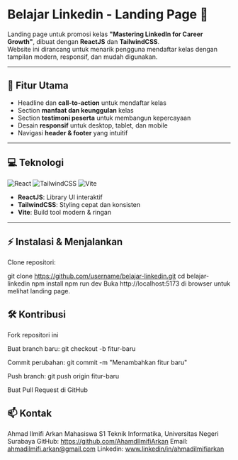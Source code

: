 # Belajar Linkedin - Landing Page 🚀

Landing page untuk promosi kelas **"Mastering LinkedIn for Career Growth"**, dibuat dengan **ReactJS** dan **TailwindCSS**.  
Website ini dirancang untuk menarik pengguna mendaftar kelas dengan tampilan modern, responsif, dan mudah digunakan.

---

## 🎯 Fitur Utama

- Headline dan **call-to-action** untuk mendaftar kelas
- Section **manfaat dan keunggulan** kelas
- Section **testimoni peserta** untuk membangun kepercayaan
- Desain **responsif** untuk desktop, tablet, dan mobile
- Navigasi **header & footer** yang intuitif

---

## 💻 Teknologi

![React](https://img.shields.io/badge/React-20232A?style=for-the-badge&logo=react&logoColor=61DAFB)
![TailwindCSS](https://img.shields.io/badge/TailwindCSS-38B2AC?style=for-the-badge&logo=tailwind-css&logoColor=white)
![Vite](https://img.shields.io/badge/Vite-646CFF?style=for-the-badge&logo=vite&logoColor=white)

- **ReactJS**: Library UI interaktif
- **TailwindCSS**: Styling cepat dan konsisten
- **Vite**: Build tool modern & ringan

---

## ⚡ Instalasi & Menjalankan

Clone repositori:

git clone https://github.com/username/belajar-linkedin.git
cd belajar-linkedin
npm install
npm run dev
Buka http://localhost:5173 di browser untuk melihat landing page.

## 🛠 Kontribusi

Fork repositori ini

Buat branch baru: git checkout -b fitur-baru

Commit perubahan: git commit -m "Menambahkan fitur baru"

Push branch: git push origin fitur-baru

Buat Pull Request di GitHub

## 📫 Kontak

Ahmad Ilmifi Arkan
Mahasiswa S1 Teknik Informatika, Universitas Negeri Surabaya
GitHub: https://github.com/AhamdIlmifiArkan
Email: ahmadilmifi.arkan@gmail.com
Linkedin: www.linkedin/in/ahmadilmifiarkan
